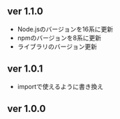 ## ver 1.1.0

- Node.jsのバージョンを16系に更新
- npmのバージョンを8系に更新
- ライブラリのバージョン更新

## ver 1.0.1

- importで使えるように書き換え

## ver 1.0.0
